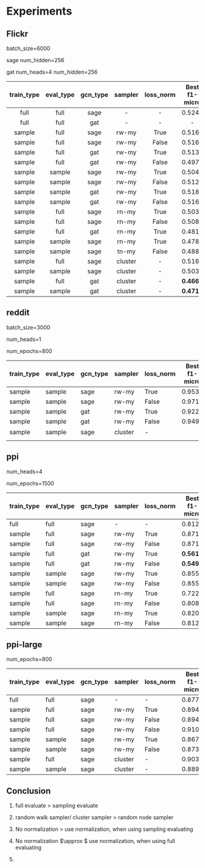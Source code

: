 # Experiments

## Flickr

batch_size=6000

sage num_hidden=256

gat num_heads=4 num_hidden=256

| train_type | eval_type | gcn_type | sampler | loss_norm | Best f1-micro | Best epoch | subgraph(mean) |
| :--------: | :-------: | :------: | :-----: | :-------: | :-----------: | :--------: | :------------: |
|    full    |   full    |   sage   |    -    |     -     |    0.5249     |    195     |       -        |
|    full    |   full    |   gat    |    -    |     -     |       -       |     -      |       -        |
|   sample   |   full    |   sage   |  rw-my  |   True    |    0.5163     |     12     | (14560,86300)  |
|   sample   |   full    |   sage   |  rw-my  |   False   |    0.5164     |     10     | (14500,86000)  |
|   sample   |   full    |   gat    |  rw-my  |   True    |    0.5130     |    107     | (14500,86000)  |
|   sample   |   full    |   gat    |  rw-my  |   False   |    0.4977     |     96     | (14500,86000)  |
|   sample   |  sample   |   sage   |  rw-my  |   True    |    0.5041     |     18     |                |
|   sample   |  sample   |   sage   |  rw-my  |   False   |    0.5122     |     10     |                |
|   sample   |  sample   |   gat    |  rw-my  |   True    |    0.5188     |     59     |                |
|   sample   |  sample   |   gat    |  rw-my  |   False   |    0.5168     |     69     |                |
|   sample   |   full    |   sage   |  rn-my  |   True    |    0.5039     |     24     | (17850,36000)  |
|   sample   |   full    |   sage   |  rn-my  |   False   |    0.5083     |     34     | (17850,36000)  |
|   sample   |   full    |   gat    |  rn-my  |   True    |    0.4813     |    119     | (17850,36000)  |
|   sample   |  sample   |   sage   |  rn-my  |   True    |    0.4783     |     30     | (17850,36000)  |
|   sample   |  sample   |   sage   |  tn-my  |   False   |    0.4887     |     38     | (17850,36000)  |
|   sample   |   full    |   sage   | cluster |     -     |    0.5163     |     41     | (17850,97000)  |
|   sample   |  sample   |   sage   | cluster |     -     |    0.5034     |     40     | (17850,97000)  |
|   sample   |   full    |   gat    | cluster |     -     |  **0.4662**   |    117     | (17850,97000)  |
|   sample   |  sample   |   gat    | cluster |     -     |  **0.4712**   |     79     | (17850,97000)  |

## reddit

batch_size=3000

num_heads=1

num_epochs=800


| train_type | eval_type | gcn_type | sampler | loss_norm | Best f1-micro | Best epoch | subgraph(mean)  |
| ---------- | --------- | -------- | ------- | --------- | ------------- | ---------- | --------------- |
| sample     | sample    | sage     | rw-my   | True      | 0.9534        | 779        | (8680,850000)   |
| sample     | sample    | sage     | rw-my   | False     | 0.9714        | 743        | (8680,850000)   |
| sample     | sample    | gat      | rw-my   | True      | 0.9221        | 100        |                 |
| sample     | sample    | gat      | rw-my   | False     | 0.9495        | 84         |                 |
| sample     | sample    | sage     | cluster | -         |               |            | （3100,185000） |
|            |           |          |         |           |               |            |                 |

## ppi

num_heads=4

num_epochs=1500


| train_type | eval_type | gcn_type | sampler | loss_norm | Best f1-micro | Best epoch | subgraph(mean) |
| ---------- | --------- | -------- | ------- | --------- | ------------- | ---------- | -------------- |
| full       | full      | sage     | -       | -         | 0.8129        | 1498       |                |
| sample     | full      | sage     | rw-my   | True      | 0.8717        | 1499       | (8350,260000)  |
| sample     | full      | sage     | rw-my   | False     | 0.8711        | 1482       |                |
| sample     | full      | gat      | rw-my   | True      | **0.5610**    | 1470       |                |
| sample     | full      | gat      | rw-my   | False     | **0.5492**    | 1468       |                |
| sample     | sample    | sage     | rw-my   | True      | 0.8552        | 1468       |                |
| sample     | sample    | sage     | rw-my   | False     | 0.8557        | 1489       |                |
| sample     | full      | sage     | rn-my   | True      | 0.7222        | 1492       |                |
| sample     | full      | sage     | rn-my   | False     | 0.8089        | 1484       | (14755,450000) |
| sample     | sample    | sage     | rn-my   | True      | 0.8205        | 1489       |                |
| sample     | sample    | sage     | rn-my   | False     | 0.8125        | 1498       |                |

## ppi-large 

num_epochs=800

| train_type | eval_type | gcn_type | sampler | loss_norm | Best f1-micro | Best epoch | subgraph(mean) |
| ---------- | --------- | -------- | ------- | --------- | ------------- | ---------- | -------------- |
| full       | full      | sage     | -       | -         | 0.8771        | 799        |                |
| sample     | full      | sage     | rw-my   | True      | 0.8946        | 794        | (13450,277000) |
| sample     | full      | sage     | rw-my   | False     | 0.8942        | 793        |                |
| sample     | full      | sage     | rw-my   | False     | 0.9102        | 1484       |                |
| sample     | sample    | sage     | rw-my   | True      | 0.8671        | 775        |                |
| sample     | sample    | sage     | rw-my   | False     | 0.8732        | 771        |                |
| sample     | full      | sage     | cluster | -         | 0.9036        | 793        | (14236,270000) |
| sample     | sample    | sage     | cluster | -         | 0.8892        | 724        |                |



## Conclusion

1. full evaluate > sampling evaluate
2. random walk sampler/ cluster sampler > random node sampler 
3. No normalization > use normalization, when using sampling evaluating
4. No normalization $\approx $ use normalization, when using full evaluating

5. 